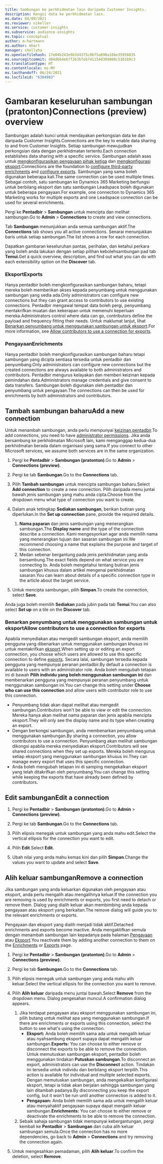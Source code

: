 ```yaml
---
title: Sambungan ke perkhidmatan lain daripada Customer Insights.
description: Kongsi data ke perkhidmatan lain.
ms.date: 04/09/2021
ms.reviewer: nikeller
ms.service: customer-insights
ms.subservice: audience-insights
ms.topic: conceptual
author: m-hartmann
ms.author: mhart
manager: shellyha
ms.openlocfilehash: 17e04b243e9b3d4375c86f5a890a18be35956835
ms.sourcegitcommit: d84d664e67f263bfeb741154d309088c5101b9c3
ms.translationtype: HT
ms.contentlocale: ms-MY
ms.lasthandoff: 06/24/2021
ms.locfileid: "6304983"
---
```

# <a name="connections-preview-overview"></a><span data-ttu-id="c90ba-103">Gambaran keseluruhan sambungan (pratonton)</span><span class="sxs-lookup"><span data-stu-id="c90ba-103">Connections (preview) overview</span></span>

<span data-ttu-id="c90ba-104">Sambungan adalah kunci untuk mendayakan perkongsian data ke dan daripada Customer Insights.</span><span class="sxs-lookup"><span data-stu-id="c90ba-104">Connections are the key to enable data sharing to and from Customer Insights.</span></span> <span data-ttu-id="c90ba-105">Setiap sambungan mewujudkan perkongsian data dengan perkhidmatan tertentu.</span><span class="sxs-lookup"><span data-stu-id="c90ba-105">Each connection establishes data sharing with a specific service.</span></span> <span data-ttu-id="c90ba-106">Sambungan adalah asas untuk [mengkonfigurasikan pengayaan pihak ketiga](enrichment-hub.md) dan [mengkonfigurasi eksport](export-destinations.md).</span><span class="sxs-lookup"><span data-stu-id="c90ba-106">Connections are the foundation to [configure third-party enrichments](enrichment-hub.md) and [configure exports](export-destinations.md).</span></span> <span data-ttu-id="c90ba-107">Sambungan yang sama boleh digunakan beberapa kali.</span><span class="sxs-lookup"><span data-stu-id="c90ba-107">The same connection can be used multiple times.</span></span> <span data-ttu-id="c90ba-108">Sebagai contoh, satu sambungan ke Dynamics 365 Marketing berfungsi untuk berbilang eksport dan satu sambungan Leadspace boleh digunakan untuk beberapa pengayaan.</span><span class="sxs-lookup"><span data-stu-id="c90ba-108">For example, one connection to Dynamics 365 Marketing works for multiple exports and one Leadspace connection can be used for several enrichments.</span></span>

<span data-ttu-id="c90ba-109">Pergi ke **Pentadbir** > **Sambungan** untuk mencipta dan melihat sambungan.</span><span class="sxs-lookup"><span data-stu-id="c90ba-109">Go to **Admin** > **Connections** to create and view connections.</span></span>

<span data-ttu-id="c90ba-110">Tab **Sambungan** menunjukkan anda semua sambungan aktif.</span><span class="sxs-lookup"><span data-stu-id="c90ba-110">The **Connections** tab shows you all active connections.</span></span> <span data-ttu-id="c90ba-111">Senarai menunjukkan baris untuk setiap sambungan.</span><span class="sxs-lookup"><span data-stu-id="c90ba-111">The list shows a row for each connection.</span></span> 

<span data-ttu-id="c90ba-112">Dapatkan gambaran keseluruhan pantas, perihalan, dan ketahui perkara yang boleh anda lakukan dengan setiap pilihan kebolehsambungan pad tab **Temui**.</span><span class="sxs-lookup"><span data-stu-id="c90ba-112">Get a quick overview, description, and find out what you can do with each extensibility option on the **Discover** tab.</span></span>

### <a name="exports"></a><span data-ttu-id="c90ba-113">Eksport</span><span class="sxs-lookup"><span data-stu-id="c90ba-113">Exports</span></span>

<span data-ttu-id="c90ba-114">Hanya pentadbir boleh mengkonfigurasikan sambungan baharu, tetapi mereka boleh memberikan akses kepada penyumbang untuk menggunakan sambungan yang sedia ada.</span><span class="sxs-lookup"><span data-stu-id="c90ba-114">Only administrators can configure new connections but they can grant access to contributors to use existing connections.</span></span> <span data-ttu-id="c90ba-115">Pentadbir mengawal tempat data boleh pergi, penyumbang mentakrifkan muatan dan kekerapan untuk memenuhi keperluan mereka.</span><span class="sxs-lookup"><span data-stu-id="c90ba-115">Administrators control where data can go, contributors define the payload and frequency fitting their needs.</span></span> <span data-ttu-id="c90ba-116">Untuk maklumat lanjut, lihat [Benarkan penyumbang untuk menggunakan sambungan untuk eksport](#allow-contributors-to-use-a-connection-for-exports).</span><span class="sxs-lookup"><span data-stu-id="c90ba-116">For more information, see [Allow contributors to use a connection for exports](#allow-contributors-to-use-a-connection-for-exports).</span></span>

### <a name="enrichments"></a><span data-ttu-id="c90ba-117">Pengayaan</span><span class="sxs-lookup"><span data-stu-id="c90ba-117">Enrichments</span></span>

<span data-ttu-id="c90ba-118">Hanya pentadbir boleh mengkonfigurasikan sambungan baharu tetapi sambungan yang dicipta sentiasa tersedia untuk pentadbir dan penyumbang.</span><span class="sxs-lookup"><span data-stu-id="c90ba-118">Only administrators can configure new connections but the created connections are always available to both administrators and contributors.</span></span> <span data-ttu-id="c90ba-119">Pentadbir mengurus kelayakan dan memberi keizinan kepada pemindahan data.</span><span class="sxs-lookup"><span data-stu-id="c90ba-119">Administrators manage credentials and give consent to data transfers.</span></span> <span data-ttu-id="c90ba-120">Sambungan boleh digunakan oleh pentadbir dan penyumbang untuk pengayaan.</span><span class="sxs-lookup"><span data-stu-id="c90ba-120">The connections can then be used for enrichments by both administrators and contributors.</span></span>

## <a name="add-a-new-connection"></a><span data-ttu-id="c90ba-121">Tambah sambungan baharu</span><span class="sxs-lookup"><span data-stu-id="c90ba-121">Add a new connection</span></span>

<span data-ttu-id="c90ba-122">Untuk menambah sambungan, anda perlu mempunyai [keizinan pentadbir](permissions.md).</span><span class="sxs-lookup"><span data-stu-id="c90ba-122">To add connections, you need to have [administrator permissions](permissions.md).</span></span> <span data-ttu-id="c90ba-123">Jika anda bersambung ke perkhidmatan Microsoft lain, kami menganggap kedua-dua perkhidmatan berada dalam organisasi yang sama.</span><span class="sxs-lookup"><span data-stu-id="c90ba-123">If you connect to other Microsoft services, we assume both services are in the same organization.</span></span>

1. <span data-ttu-id="c90ba-124">Pergi ke **Pentadbir** > **Sambungan (pratonton)**.</span><span class="sxs-lookup"><span data-stu-id="c90ba-124">Go to **Admin** > **Connections (preview)**.</span></span>

1. <span data-ttu-id="c90ba-125">Pergi ke tab **Sambungan**.</span><span class="sxs-lookup"><span data-stu-id="c90ba-125">Go to the **Connections** tab.</span></span>

1. <span data-ttu-id="c90ba-126">Pilih **Tambah sambungan** untuk mencipta sambungan baharu.</span><span class="sxs-lookup"><span data-stu-id="c90ba-126">Select **Add connection** to create a new connection.</span></span> <span data-ttu-id="c90ba-127">Pilih daripada menu juntai bawah jenis sambungan yang mahu anda cipta.</span><span class="sxs-lookup"><span data-stu-id="c90ba-127">Choose from the dropdown menu what type of connection you want to create.</span></span>

1. <span data-ttu-id="c90ba-128">Dalam anak tetingkap **Sediakan sambungan**, berikan butiran yang diperlukan.</span><span class="sxs-lookup"><span data-stu-id="c90ba-128">In the **Set up connection** pane, provide the required details.</span></span> 
   1. <span data-ttu-id="c90ba-129">**Nama paparan** dan jenis sambungan yang menerangkan sambungan.</span><span class="sxs-lookup"><span data-stu-id="c90ba-129">The **Display name** and the type of the connection describe a connection.</span></span> <span data-ttu-id="c90ba-130">Kami mengesyorkan agar anda memilih nama yang menerangkan tujuan dan sasaran sambungan ini.</span><span class="sxs-lookup"><span data-stu-id="c90ba-130">We recommend choosing a name that explains the purpose and target of this connection.</span></span>
   1. <span data-ttu-id="c90ba-131">Medan sebenar bergantung pada jenis perkhidmatan yang anda bersambung.</span><span class="sxs-lookup"><span data-stu-id="c90ba-131">The exact fields depend on what service you are connecting to.</span></span> <span data-ttu-id="c90ba-132">Anda boleh mengetahui tentang butiran jenis sambungan khusus dalam artikel mengenai perkhidmatan sasaran.</span><span class="sxs-lookup"><span data-stu-id="c90ba-132">You can learn about details of a specific connection type in the article about the target service.</span></span>

1. <span data-ttu-id="c90ba-133">Untuk mencipta sambungan, pilih **Simpan**.</span><span class="sxs-lookup"><span data-stu-id="c90ba-133">To create the connection, select **Save**.</span></span>

<span data-ttu-id="c90ba-134">Anda juga boleh memilih **Sediakan** pada jubin pada tab **Temui**.</span><span class="sxs-lookup"><span data-stu-id="c90ba-134">You can also select **Set up** on a tile on the **Discover** tab.</span></span>

### <a name="allow-contributors-to-use-a-connection-for-exports"></a><span data-ttu-id="c90ba-135">Benarkan penyumbang untuk menggunakan sambungan untuk eksport</span><span class="sxs-lookup"><span data-stu-id="c90ba-135">Allow contributors to use a connection for exports</span></span>

<span data-ttu-id="c90ba-136">Apabila menyediakan atau mengedit sambungan eksport, anda memilih pengguna yang dibenarkan untuk menggunakan sambungan khusus ini untuk mentakrifkan [eksport](export-destinations.md).</span><span class="sxs-lookup"><span data-stu-id="c90ba-136">When setting up or editing an export connection, you choose which users are allowed to use this specific connection to define [exports](export-destinations.md).</span></span> <span data-ttu-id="c90ba-137">Secara lalai, sambungan tersedia kepada pengguna yang mempunyai peranan pentadbir.</span><span class="sxs-lookup"><span data-stu-id="c90ba-137">By default a connection is available to users with an administrator role.</span></span> <span data-ttu-id="c90ba-138">Anda boleh mengubah tetapan ini di bawah **Pilih individu yang boleh menggunakan sambungan ini** dan membenarkan pengguna yang mempunyai peranan penyumbang untuk menggunakan sambungan ini.</span><span class="sxs-lookup"><span data-stu-id="c90ba-138">You can change this setting under **Choose who can use this connection** and allow users with contributor role to use this connection.</span></span>

- <span data-ttu-id="c90ba-139">Penyumbang tidak akan dapat melihat atau mengedit sambungan.</span><span class="sxs-lookup"><span data-stu-id="c90ba-139">Contributors won't be able to view or edit the connection.</span></span> <span data-ttu-id="c90ba-140">Mereka hanya akan melihat nama paparan dan jenis apabila mencipta eksport.</span><span class="sxs-lookup"><span data-stu-id="c90ba-140">They will only see the display name and its type when creating an export.</span></span>
- <span data-ttu-id="c90ba-141">Dengan berkongsi sambungan, anda membenarkan penyumbang untuk menggunakan sambungan.</span><span class="sxs-lookup"><span data-stu-id="c90ba-141">By sharing a connection, you allow contributors to use a connection.</span></span> <span data-ttu-id="c90ba-142">Penyumbang akan melihat sambungan dikongsi apabila mereka menyediakan eksport.</span><span class="sxs-lookup"><span data-stu-id="c90ba-142">Contributors will see shared connections when they set up exports.</span></span> <span data-ttu-id="c90ba-143">Mereka boleh mengurus setiap eksport yang menggunakan sambungan khusus ini.</span><span class="sxs-lookup"><span data-stu-id="c90ba-143">They can manage every export that uses this specific connection.</span></span>
- <span data-ttu-id="c90ba-144">Anda boleh mengubah tetapan ini di samping mengekalkan eksport yang telah ditakrifkan oleh penyumbang.</span><span class="sxs-lookup"><span data-stu-id="c90ba-144">You can change this setting while keeping the exports that have already been defined by contributors.</span></span>

## <a name="edit-a-connection"></a><span data-ttu-id="c90ba-145">Edit sambungan</span><span class="sxs-lookup"><span data-stu-id="c90ba-145">Edit a connection</span></span>

1. <span data-ttu-id="c90ba-146">Pergi ke **Pentadbir** > **Sambungan (pratonton)**.</span><span class="sxs-lookup"><span data-stu-id="c90ba-146">Go to **Admin** > **Connections (preview)**.</span></span>

1. <span data-ttu-id="c90ba-147">Pergi ke tab **Sambungan**.</span><span class="sxs-lookup"><span data-stu-id="c90ba-147">Go to the **Connections** tab.</span></span>

1. <span data-ttu-id="c90ba-148">Pilih elipsis menegak untuk sambungan yang anda mahu edit.</span><span class="sxs-lookup"><span data-stu-id="c90ba-148">Select the vertical ellipsis for the connection you want to edit.</span></span>

1. <span data-ttu-id="c90ba-149">Pilih **Edit**.</span><span class="sxs-lookup"><span data-stu-id="c90ba-149">Select **Edit**.</span></span>

1. <span data-ttu-id="c90ba-150">Ubah nilai yang anda mahu kemas kini dan pilih **Simpan**.</span><span class="sxs-lookup"><span data-stu-id="c90ba-150">Change the values you want to update and select **Save**.</span></span>

## <a name="remove-a-connection"></a><span data-ttu-id="c90ba-151">Alih keluar sambungan</span><span class="sxs-lookup"><span data-stu-id="c90ba-151">Remove a connection</span></span>

<span data-ttu-id="c90ba-152">Jika sambungan yang anda keluarkan digunakan oleh pengayaan atau eksport, anda perlu mengalih atau mengalihnya keluar.</span><span class="sxs-lookup"><span data-stu-id="c90ba-152">If the connection you are removing is used by enrichments or exports, you first need to detach or remove them.</span></span> <span data-ttu-id="c90ba-153">Dialog yang dialih keluar akan membimbing anda kepada pengayaan atau eksport yang berkaitan.</span><span class="sxs-lookup"><span data-stu-id="c90ba-153">The remove dialog will guide you to the relevant enrichments or exports.</span></span> 

<span data-ttu-id="c90ba-154">Pengayaan dan eksport yang dialih menjadi tidak aktif.</span><span class="sxs-lookup"><span data-stu-id="c90ba-154">Detached enrichments and exports become inactive.</span></span> <span data-ttu-id="c90ba-155">Anda mengaktifkan semula dengan menambah sambungan lain kepadanya pada halaman [Pengayaan](enrichment-hub.md) atau [Eksport](export-destinations.md).</span><span class="sxs-lookup"><span data-stu-id="c90ba-155">You reactivate them by adding another connection to them on the [Enrichments](enrichment-hub.md) or [Exports](export-destinations.md) page.</span></span>

1. <span data-ttu-id="c90ba-156">Pergi ke **Pentadbir** > **Sambungan (pratonton)**.</span><span class="sxs-lookup"><span data-stu-id="c90ba-156">Go to **Admin** > **Connections (preview)**.</span></span>

1. <span data-ttu-id="c90ba-157">Pergi ke tab **Sambungan**.</span><span class="sxs-lookup"><span data-stu-id="c90ba-157">Go to the **Connections** tab.</span></span>

1. <span data-ttu-id="c90ba-158">Pilih elipsis menegak untuk sambungan yang anda mahu alih keluar.</span><span class="sxs-lookup"><span data-stu-id="c90ba-158">Select the vertical ellipsis for the connection you want to remove.</span></span>

1. <span data-ttu-id="c90ba-159">Pilih **Alih keluar** daripada menu juntai bawah.</span><span class="sxs-lookup"><span data-stu-id="c90ba-159">Select **Remove** from the dropdown menu.</span></span> <span data-ttu-id="c90ba-160">Dialog pengesahan muncul.</span><span class="sxs-lookup"><span data-stu-id="c90ba-160">A confirmation dialog appears.</span></span>

   1. <span data-ttu-id="c90ba-161">Jika terdapat pengayaan atau eksport menggunakan sambungan ini, pilih butang untuk melihat apa yang menggunakan sambungan.</span><span class="sxs-lookup"><span data-stu-id="c90ba-161">If there are enrichments or exports using this connection, select the button to see what's using the connection.</span></span>
      - <span data-ttu-id="c90ba-162">**Eksport:** Anda boleh memilih sama ada untuk mengalih keluar atau nyahsambung eksport supaya dapat mengalih keluar sambungan.</span><span class="sxs-lookup"><span data-stu-id="c90ba-162">**Exports:** You can choose to either remove or disconnect the exports to be able to remove the connection.</span></span> <span data-ttu-id="c90ba-163">Untuk memutuskan sambungan eksport, pentadbir boleh menggunakan tindakan **Putuskan sambungan**.</span><span class="sxs-lookup"><span data-stu-id="c90ba-163">To disconnect an export, administrators can use the **Disconnect** action.</span></span> <span data-ttu-id="c90ba-164">Tindakan ini tersedia untuk individu dan berbilang eksport terpilih.</span><span class="sxs-lookup"><span data-stu-id="c90ba-164">This action is available for individual and multiple selected exports.</span></span> <span data-ttu-id="c90ba-165">Dengan memutuskan sambungan, anda mengekalkan konfigurasi eksport, tetapi ia tidak akan berjalan sehingga sambungan yang lain ditambah padanya.</span><span class="sxs-lookup"><span data-stu-id="c90ba-165">By disconnecting you keep the export config, but it won't be run until another connection is added to it.</span></span>
      - <span data-ttu-id="c90ba-166">**Pengayaan:** Anda boleh memilih sama ada untuk mengalih keluar atau menyahaktif pengayaan supaya dapat mengalih keluar sambungan.</span><span class="sxs-lookup"><span data-stu-id="c90ba-166">**Enrichments:** You can choose to either remove or deactivate the enrichments to be able to remove the connection.</span></span> 
   1. <span data-ttu-id="c90ba-167">Sebaik sahaja sambungan tidak mempunyai kebergantungan, pergi kembali ke **Pentadbir** > **Sambungan** dan cuba alih keluar sambungan semula.</span><span class="sxs-lookup"><span data-stu-id="c90ba-167">Once the connection has no more dependencies, go back to **Admin** > **Connections** and try removing the connection again.</span></span>

1. <span data-ttu-id="c90ba-168">Untuk mengesahkan pemadaman, pilih **Alih keluar**.</span><span class="sxs-lookup"><span data-stu-id="c90ba-168">To confirm the deletion, select **Remove**.</span></span>

